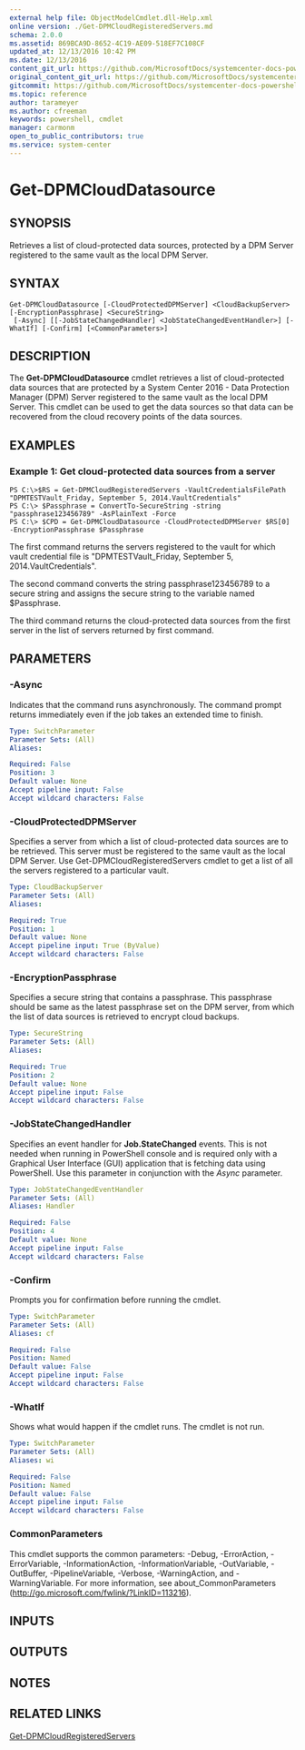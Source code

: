 ```yaml
---
external help file: ObjectModelCmdlet.dll-Help.xml
online version: ./Get-DPMCloudRegisteredServers.md
schema: 2.0.0
ms.assetid: 869BCA9D-8652-4C19-AE09-518EF7C108CF
updated_at: 12/13/2016 10:42 PM
ms.date: 12/13/2016
content_git_url: https://github.com/MicrosoftDocs/systemcenter-docs-powershell/blob/master/systemcenter-cmdlets/DataProtectionManager/v1/Get-DPMCloudDatasource.md
original_content_git_url: https://github.com/MicrosoftDocs/systemcenter-docs-powershell/blob/master/systemcenter-cmdlets/DataProtectionManager/v1/Get-DPMCloudDatasource.md
gitcommit: https://github.com/MicrosoftDocs/systemcenter-docs-powershell/blob/ea9507ac2178040476af5407227db8cb97701ea9/systemcenter-cmdlets/DataProtectionManager/v1/Get-DPMCloudDatasource.md
ms.topic: reference
author: tarameyer
ms.author: cfreeman
keywords: powershell, cmdlet
manager: carmonm
open_to_public_contributors: true
ms.service: system-center
---
```


# Get-DPMCloudDatasource

## SYNOPSIS
Retrieves a list of cloud-protected data sources, protected by a DPM Server registered to the same vault as the local DPM Server.

## SYNTAX

```
Get-DPMCloudDatasource [-CloudProtectedDPMServer] <CloudBackupServer> [-EncryptionPassphrase] <SecureString>
 [-Async] [[-JobStateChangedHandler] <JobStateChangedEventHandler>] [-WhatIf] [-Confirm] [<CommonParameters>]
```

## DESCRIPTION
The **Get-DPMCloudDatasource** cmdlet retrieves a list of cloud-protected data sources that are protected by a System Center 2016 - Data Protection Manager (DPM) Server registered to the same vault as the local DPM Server.
This cmdlet can be used to get the data sources so that data can be recovered from the cloud recovery points of the data sources.

## EXAMPLES

### Example 1: Get cloud-protected data sources from a server
```
PS C:\>$RS = Get-DPMCloudRegisteredServers -VaultCredentialsFilePath "DPMTESTVault_Friday, September 5, 2014.VaultCredentials"
PS C:\> $Passphrase = ConvertTo-SecureString -string "passphrase123456789" -AsPlainText -Force
PS C:\> $CPD = Get-DPMCloudDatasource -CloudProtectedDPMServer $RS[0] -EncryptionPassphrase $Passphrase
```

The first command returns the servers registered to the vault for which vault credential file is "DPMTESTVault_Friday, September 5, 2014.VaultCredentials".

The second command converts the string passphrase123456789 to a secure string and assigns the secure string to the variable named $Passphrase.

The third command returns the cloud-protected data sources from the first server in the list of servers returned by first command.

## PARAMETERS

### -Async
Indicates that the command runs asynchronously.
The command prompt returns immediately even if the job takes an extended time to finish.

```yaml
Type: SwitchParameter
Parameter Sets: (All)
Aliases: 

Required: False
Position: 3
Default value: None
Accept pipeline input: False
Accept wildcard characters: False
```

### -CloudProtectedDPMServer
Specifies a server from which a list of cloud-protected data sources are to be retrieved.
This server must be registered to the same vault as the local DPM Server.
Use Get-DPMCloudRegisteredServers cmdlet to get a list of all the servers registered to a particular vault.

```yaml
Type: CloudBackupServer
Parameter Sets: (All)
Aliases: 

Required: True
Position: 1
Default value: None
Accept pipeline input: True (ByValue)
Accept wildcard characters: False
```

### -EncryptionPassphrase
Specifies a secure string that contains a passphrase.
This passphrase should be same as the latest passphrase set on the DPM server, from which the list of data sources is retrieved to encrypt cloud backups.

```yaml
Type: SecureString
Parameter Sets: (All)
Aliases: 

Required: True
Position: 2
Default value: None
Accept pipeline input: False
Accept wildcard characters: False
```

### -JobStateChangedHandler
Specifies an event handler for **Job.StateChanged** events.
This is not needed when running in PowerShell console and is required only with a Graphical User Interface (GUI) application that is fetching data using PowerShell.
Use this parameter in conjunction with the *Async* parameter.

```yaml
Type: JobStateChangedEventHandler
Parameter Sets: (All)
Aliases: Handler

Required: False
Position: 4
Default value: None
Accept pipeline input: False
Accept wildcard characters: False
```

### -Confirm
Prompts you for confirmation before running the cmdlet.

```yaml
Type: SwitchParameter
Parameter Sets: (All)
Aliases: cf

Required: False
Position: Named
Default value: False
Accept pipeline input: False
Accept wildcard characters: False
```

### -WhatIf
Shows what would happen if the cmdlet runs.
The cmdlet is not run.

```yaml
Type: SwitchParameter
Parameter Sets: (All)
Aliases: wi

Required: False
Position: Named
Default value: False
Accept pipeline input: False
Accept wildcard characters: False
```

### CommonParameters
This cmdlet supports the common parameters: -Debug, -ErrorAction, -ErrorVariable, -InformationAction, -InformationVariable, -OutVariable, -OutBuffer, -PipelineVariable, -Verbose, -WarningAction, and -WarningVariable. For more information, see about_CommonParameters (http://go.microsoft.com/fwlink/?LinkID=113216).

## INPUTS

## OUTPUTS

## NOTES

## RELATED LINKS

[Get-DPMCloudRegisteredServers](xref:DataProtectionManager/v1/Get-DPMCloudRegisteredServers.md)

